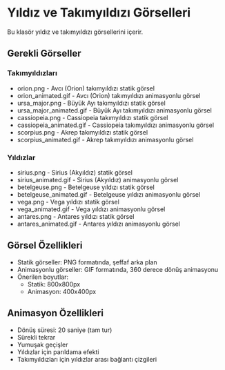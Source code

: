 # Yıldız ve Takımyıldızı Görselleri

Bu klasör yıldız ve takımyıldızı görsellerini içerir.

## Gerekli Görseller

### Takımyıldızları
- orion.png - Avcı (Orion) takımyıldızı statik görsel
- orion_animated.gif - Avcı (Orion) takımyıldızı animasyonlu görsel
- ursa_major.png - Büyük Ayı takımyıldızı statik görsel
- ursa_major_animated.gif - Büyük Ayı takımyıldızı animasyonlu görsel
- cassiopeia.png - Cassiopeia takımyıldızı statik görsel
- cassiopeia_animated.gif - Cassiopeia takımyıldızı animasyonlu görsel
- scorpius.png - Akrep takımyıldızı statik görsel
- scorpius_animated.gif - Akrep takımyıldızı animasyonlu görsel

### Yıldızlar
- sirius.png - Sirius (Akyıldız) statik görsel
- sirius_animated.gif - Sirius (Akyıldız) animasyonlu görsel
- betelgeuse.png - Betelgeuse yıldızı statik görsel
- betelgeuse_animated.gif - Betelgeuse yıldızı animasyonlu görsel
- vega.png - Vega yıldızı statik görsel
- vega_animated.gif - Vega yıldızı animasyonlu görsel
- antares.png - Antares yıldızı statik görsel
- antares_animated.gif - Antares yıldızı animasyonlu görsel

## Görsel Özellikleri
- Statik görseller: PNG formatında, şeffaf arka plan
- Animasyonlu görseller: GIF formatında, 360 derece dönüş animasyonu
- Önerilen boyutlar: 
  - Statik: 800x800px
  - Animasyon: 400x400px

## Animasyon Özellikleri
- Dönüş süresi: 20 saniye (tam tur)
- Sürekli tekrar
- Yumuşak geçişler
- Yıldızlar için parıldama efekti
- Takımyıldızları için yıldızlar arası bağlantı çizgileri 